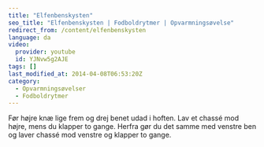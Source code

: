 ```yaml
---
title: "Elfenbenskysten"
seo_title: "Elfenbenskysten | Fodboldrytmer | Opvarmningsøvelse"
redirect_from: /content/elfenbenskysten
language: da
video:
  provider: youtube
  id: YJNvw5g2AJE
tags: []
last_modified_at: 2014-04-08T06:53:20Z
category:
  - Opvarmningsøvelser
  - Fodboldrytmer
---
```


Før højre knæ lige frem og drej benet udad i hoften. Lav et chassé
mod højre, mens du klapper to gange. Herfra gør du det samme med venstre ben og
laver chassé mod venstre og klapper to gange.
